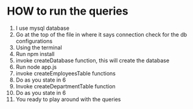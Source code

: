 # HOW to run the queries
1. I use mysql database
2. Go at the top of the file in where it says connection check for the db configurations
3. Using the terminal
4. Run npm install
5. invoke createDatabase function, this will create the database
6. Run node app.js 
7. invoke createEmployeesTable functions
8. Do as you state in 6
9. Invoke createDepartmentTable function
10. Do as you state in 6
11. You ready to play around with the queries